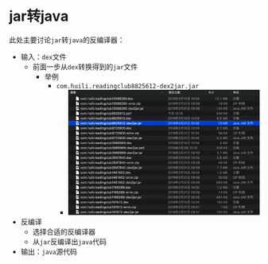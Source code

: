 # jar转java

此处主要讨论`jar`转`java`的反编译器：

* 输入：`dex`文件
  * 前面一步从`dex`转换得到的`jar`文件
    * 举例
      * `com.huili.readingclub8825612-dex2jar.jar`
        * ![to_decode_jar_file](../../../assets/img/to_decode_jar_file.png)
* 反编译
  * 选择合适的反编译器
  * 从`jar`反编译出`java`代码
* 输出：`java`源代码

